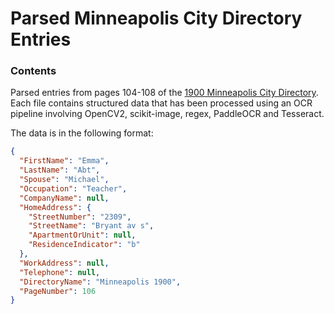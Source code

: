 # Parsed Minneapolis City Directory Entries

### Contents

Parsed entries from pages 104-108 of the [1900 Minneapolis City Directory](https://box2.nmtvault.com/Hennepin2/jsp/RcWebImageViewer.jsp?doc_id=7083e412-1de2-42fe-b070-7f82e5c869a4/mnmhcl00/20130429/00000008). Each file contains structured data that has been processed using an OCR pipeline involving OpenCV2, scikit-image, regex, PaddleOCR and Tesseract.

The data is in the following format:

```json
{
  "FirstName": "Emma",
  "LastName": "Abt",
  "Spouse": "Michael",
  "Occupation": "Teacher",
  "CompanyName": null,
  "HomeAddress": {
    "StreetNumber": "2309",
    "StreetName": "Bryant av s",
    "ApartmentOrUnit": null,
    "ResidenceIndicator": "b"
  },
  "WorkAddress": null,
  "Telephone": null,
  "DirectoryName": "Minneapolis 1900",
  "PageNumber": 106
}
```
